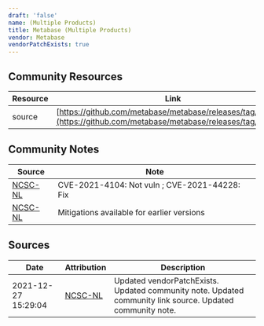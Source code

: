 ```yaml
---
draft: 'false'
name: (Multiple Products)
title: Metabase (Multiple Products)
vendor: Metabase
vendorPatchExists: true
---
```



## Community Resources
| Resource | Link |
| --- | --- |
| source | [https://github.com/metabase/metabase/releases/tag/v0.41.4](https://github.com/metabase/metabase/releases/tag/v0.41.4) |

## Community Notes
| Source | Note |
| --- | --- |
| [NCSC-NL](https://github.com/NCSC-NL/log4shell/blob/main/software/README.md) | CVE-2021-4104: Not vuln ; CVE-2021-44228: Fix </ul> |
| [NCSC-NL](https://github.com/NCSC-NL/log4shell/blob/main/software/README.md) | Mitigations available for earlier versions |

## Sources
| Date | Attribution | Description |
| --- | --- | --- |
| 2021-12-27 15:29:04 | [NCSC-NL](https://github.com/NCSC-NL/log4shell/blob/main/software/README.md) | Updated vendorPatchExists. Updated community note. Updated community link source. Updated community note.  |
